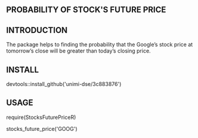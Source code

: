 ## PROBABILITY OF STOCK'S FUTURE PRICE

## INTRODUCTION
The package helps to finding the probability that the Google’s stock price at tomorrow’s close will be greater than today’s closing price.

## INSTALL

devtools::install_github('unimi-dse/3c883876')


## USAGE

require(StocksFuturePriceR)

stocks_future_price('GOOG')